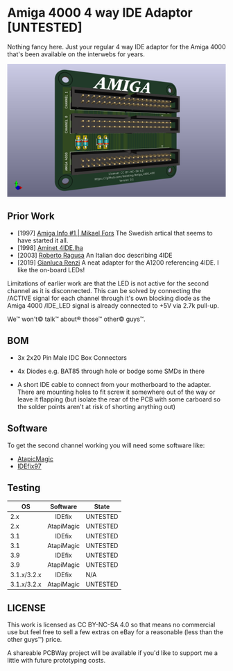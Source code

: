 # Amiga 4000 4 way IDE Adaptor [UNTESTED]

Nothing fancy here.  Just your regular 4 way IDE adaptor for the Amiga 4000
that's been available on the interwebs for years.

![PCB 3D Model](Amiga_4000_4IDE.png "PCB 3D Model")

## Prior Work

* [1997] [Amiga Info #1 | Mikael Fors](https://dmzarkivet.se/pager.cfm?issue=199701&page=36&ai=1) The Swedish artical that seems to have started it all.
* [1998] [Aminet 4IDE.lha](https://aminet.net/package/docs/hard/4IDE)
* [2003] [Roberto Ragusa](https://web.archive.org/web/20201101015014/https://members.xoom.virgilio.it/amigazette/numero_01/4ide.html) An Italian doc describing 4IDE
* [2019] [Gianluca Renzi](https://github.com/gianlucarenzi/4IDEAdapter) A neat
adapter for the A1200 referencing 4IDE.  I like the on-board LEDs!

Limitations of earlier work are that the LED is not active for the second channel
as it is disconnected.  This can be solved by connecting the /ACTIVE signal for
each channel through it's own blocking diode as the Amiga 4000 /IDE_LED signal
is already connected to +5V via 2.7k pull-up.

We™ won't© talk™ about® those™ other© guys™.

## BOM

* 3x 2x20 Pin Male IDC Box Connectors
* 4x Diodes e.g. BAT85 through hole or bodge some SMDs in there

* A short IDE cable to connect from your motherboard to the adapter.  There are
mounting holes to fit screw it somewhere out of the way or leave it flapping
(but isolate the rear of the PCB with some carboard so the solder points aren't
at risk of shorting anything out)

## Software

To get the second channel working you will need some software like:
* [AtapicMagic](https://aminet.net/package/driver/media/AtapiMagic)
* [IDEfix97](http://aminet.net/package/driver/media/IDEfix97.lha)

## Testing

| OS            | Software      | State    |
| ------------- |:-------------:|----------|
| 2.x           | IDEfix        | UNTESTED |
| 2.x           | AtapiMagic    | UNTESTED |
| 3.1           | IDEfix        | UNTESTED |
| 3.1           | AtapiMagic    | UNTESTED |
| 3.9           | IDEfix        | UNTESTED |
| 3.9           | AtapiMagic    | UNTESTED |
| 3.1.x/3.2.x   | IDEfix        | N/A      |
| 3.1.x/3.2.x   | AtapiMagic    | UNTESTED |

## LICENSE

This work is licensed as CC BY-NC-SA 4.0 so that means no commercial use but
feel free to sell a few extras on eBay for a reasonable (less than the other
guys™) price.

A shareable PCBWay project will be available if you'd like to support me a
little with future prototyping costs.
